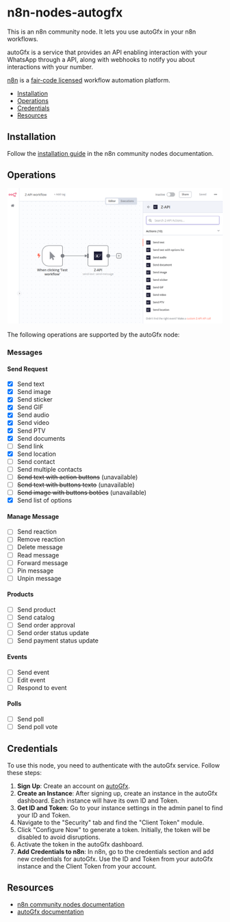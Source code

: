 # n8n-nodes-autogfx

This is an n8n community node. It lets you use autoGfx in your n8n workflows.

autoGfx is a service that provides an API enabling interaction with your WhatsApp through a API, along with webhooks to notify you about interactions with your number.

[n8n](https://n8n.io/) is a [fair-code licensed](https://docs.n8n.io/reference/license/) workflow automation platform.

- [Installation](#installation)
- [Operations](#operations)
- [Credentials](#credentials)
- [Resources](#resources)

## Installation

Follow the [installation guide](https://docs.n8n.io/integrations/community-nodes/installation/) in the n8n community nodes documentation.

## Operations

<p align="center">
  <img src="docs/assets/actions.png" alt="Actions Image">
</p>

The following operations are supported by the autoGfx node:

### Messages

#### Send Request
- [x] Send text
- [x] Send image
- [x] Send sticker
- [x] Send GIF
- [x] Send audio
- [x] Send video
- [x] Send PTV
- [x] Send documents
- [ ] Send link
- [x] Send location
- [ ] Send contact
- [ ] Send multiple contacts
- [ ] ~~Send text with action buttons~~ (unavailable)
- [ ] ~~Send text with buttons texto~~ (unavailable)
- [ ] ~~Send image with buttons botões~~ (unavailable)
- [x] Send list of options

#### Manage Message
- [ ] Send reaction
- [ ] Remove reaction
- [ ] Delete message
- [ ] Read message
- [ ] Forward message
- [ ] Pin message
- [ ] Unpin message

#### Products
- [ ] Send product
- [ ] Send catalog
- [ ] Send order approval
- [ ] Send order status update
- [ ] Send payment status update

#### Events
- [ ] Send event
- [ ] Edit event
- [ ] Respond to event

#### Polls
- [ ] Send poll
- [ ] Send poll vote

## Credentials

To use this node, you need to authenticate with the autoGfx service. Follow these steps:

1. **Sign Up**: Create an account on [autoGfx](https://www.autogfx.io/).
2. **Create an Instance**: After signing up, create an instance in the autoGfx dashboard. Each instance will have its own ID and Token.
3. **Get ID and Token**: Go to your instance settings in the admin panel to find your ID and Token.
4. Navigate to the "Security" tab and find the "Client Token" module.
5. Click "Configure Now" to generate a token. Initially, the token will be disabled to avoid disruptions.
6. Activate the token in the autoGfx dashboard.
7. **Add Credentials to n8n**: In n8n, go to the credentials section and add new credentials for autoGfx. Use the ID and Token from your autoGfx instance and the Client Token from your account.

## Resources

* [n8n community nodes documentation](https://docs.n8n.io/integrations/community-nodes/)
* [autoGfx documentation](https://developer.autogfx.io/)
